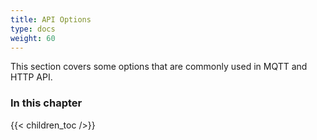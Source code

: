 ```yaml
---
title: API Options
type: docs
weight: 60
---
```


This section covers some options that are commonly used in MQTT and HTTP API.

### In this chapter

{{< children_toc />}}

